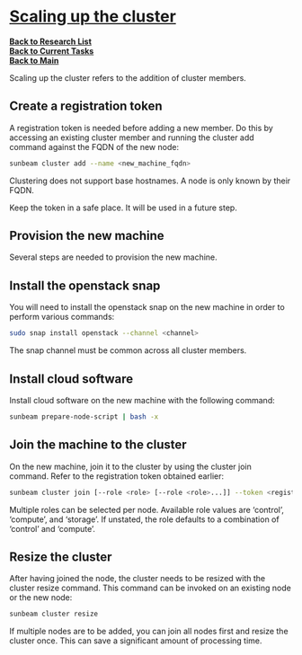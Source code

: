 # **[Scaling up the cluster](https://canonical.com/microstack/docs/scaling-up)**

**[Back to Research List](../../../../research_list.md)**\
**[Back to Current Tasks](../../../../../a_status/current_tasks.md)**\
**[Back to Main](../../../../../README.md)**

Scaling up the cluster refers to the addition of cluster members.

## Create a registration token

A registration token is needed before adding a new member. Do this by accessing an existing cluster member and running the cluster add command against the FQDN of the new node:

```bash
sunbeam cluster add --name <new_machine_fqdn>
```

Clustering does not support base hostnames. A node is only known by their FQDN.

Keep the token in a safe place. It will be used in a future step.

## Provision the new machine

Several steps are needed to provision the new machine.

## Install the openstack snap

You will need to install the openstack snap on the new machine in order to perform various commands:

```bash
sudo snap install openstack --channel <channel>
```

The snap channel must be common across all cluster members.

## Install cloud software

Install cloud software on the new machine with the following command:

```bash
sunbeam prepare-node-script | bash -x
```

## Join the machine to the cluster

On the new machine, join it to the cluster by using the cluster join command. Refer to the registration token obtained earlier:

```bash
sunbeam cluster join [--role <role> [--role <role>...]] --token <registration_token>
```

Multiple roles can be selected per node. Available role values are ‘control’, ‘compute’, and ‘storage’. If unstated, the role defaults to a combination of ‘control’ and ‘compute’.

## Resize the cluster

After having joined the node, the cluster needs to be resized with the cluster resize command. This command can be invoked on an existing node or the new
node:

```bash
sunbeam cluster resize
```

If multiple nodes are to be added, you can join all nodes first and resize the cluster once. This can save a significant amount of processing time.
